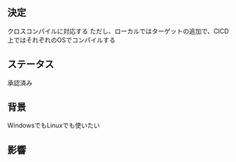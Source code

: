 ## 決定

クロスコンパイルに対応する
ただし、ローカルではターゲットの追加で、CICD上ではそれぞれのOSでコンパイルする

## ステータス

承認済み

## 背景

WindowsでもLinuxでも使いたい

## 影響
